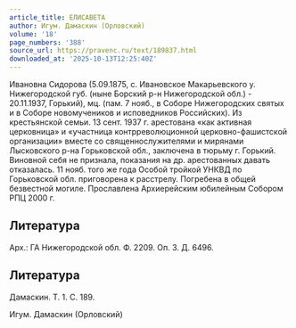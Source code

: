 ```yaml
---
article_title: ЕЛИСАВЕТА
author: Игум. Дамаскин (Орловский)
volume: '18'
page_numbers: '388'
source_url: https://pravenc.ru/text/189837.html
downloaded_at: '2025-10-13T12:25:40Z'
---
```


Ивановна Сидорова (5.09.1875, с. Ивановское Макарьевского у. Нижегородской губ. (ныне Борский р-н Нижегородской обл.) - 20.11.1937, Горький), мц. (пам. 7 нояб., в Соборе Нижегородских святых и в Соборе новомучеников и исповедников Российских). Из крестьянской семьи. 13 сент. 1937 г. арестована «как активная церковница» и «участница контрреволюционной церковно-фашистской организации» вместе со священнослужителями и мирянами Лысковского р-на Горьковской обл., заключена в тюрьму г. Горький. Виновной себя не признала, показания на др. арестованных давать отказалась. 11 нояб. того же года Особой тройкой УНКВД по Горьковской обл. приговорена к расстрелу. Погребена в общей безвестной могиле. Прославлена Архиерейским юбилейным Собором РПЦ 2000 г.

## Литература

Арх.: ГА Нижегородской обл. Ф. 2209. Оп. 3. Д. 6496.

## Литература

Дамаскин. Т. 1. С. 189.

Игум. Дамаскин (Орловский)
